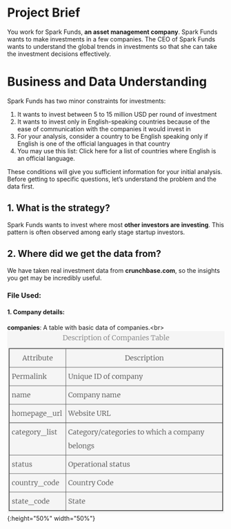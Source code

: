 # Project Brief
You work for Spark Funds, **an asset management company**. Spark Funds wants to make investments in a few companies. The CEO of Spark Funds wants to understand the global trends in investments so that she can take the investment decisions effectively.

# Business and Data Understanding
Spark Funds has two minor constraints for investments:
1. It wants to invest between 5 to 15 million USD per round of investment
2. It wants to invest only in English-speaking countries because of the ease of communication with the companies it would invest in
3. For your analysis, consider a country to be English speaking only if English is one of the official languages in that country
4. You may use this list: Click here for a list of countries where English is an official language.

These conditions will give you sufficient information for your initial analysis. Before getting to specific questions, let’s understand the problem and the data first.

## 1. What is the strategy?
Spark Funds wants to invest where most **other investors are investing**. This pattern is often observed among early stage startup investors.

## 2. Where did we get the data from? 
We have taken real investment data from **crunchbase.com**, so the insights you get may be incredibly useful.

### File Used:
#### 1. Company details:
**companies**: A table with basic data of companies.<br\>
![Companies Data Dictionary](./images/companies.png){:height="50%" width="50%"}

